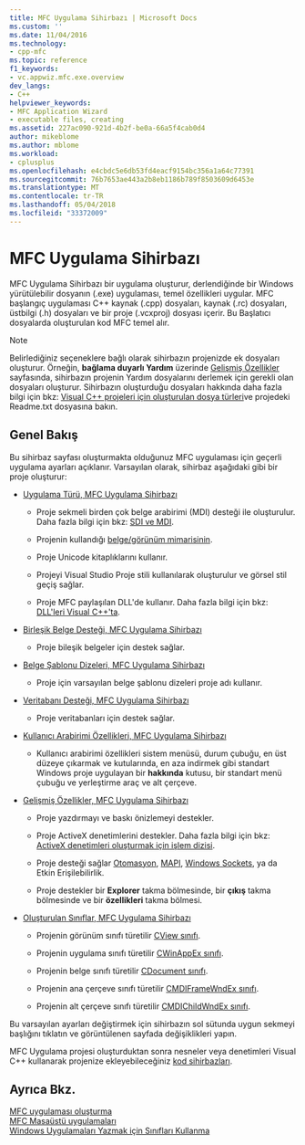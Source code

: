 ```yaml
---
title: MFC Uygulama Sihirbazı | Microsoft Docs
ms.custom: ''
ms.date: 11/04/2016
ms.technology:
- cpp-mfc
ms.topic: reference
f1_keywords:
- vc.appwiz.mfc.exe.overview
dev_langs:
- C++
helpviewer_keywords:
- MFC Application Wizard
- executable files, creating
ms.assetid: 227ac090-921d-4b2f-be0a-66a5f4cab0d4
author: mikeblome
ms.author: mblome
ms.workload:
- cplusplus
ms.openlocfilehash: e4cbdc5e6db53fd4eacf9154bc356a1a64c77391
ms.sourcegitcommit: 76b7653ae443a2b8eb1186b789f8503609d6453e
ms.translationtype: MT
ms.contentlocale: tr-TR
ms.lasthandoff: 05/04/2018
ms.locfileid: "33372009"
---
```

# <a name="mfc-application-wizard"></a>MFC Uygulama Sihirbazı
MFC Uygulama Sihirbazı bir uygulama oluşturur, derlendiğinde bir Windows yürütülebilir dosyanın (.exe) uygulaması, temel özellikleri uygular. MFC başlangıç uygulaması C++ kaynak (.cpp) dosyaları, kaynak (.rc) dosyaları, üstbilgi (.h) dosyaları ve bir proje (.vcxproj) dosyası içerir. Bu Başlatıcı dosyalarda oluşturulan kod MFC temel alır.  
  
> [!NOTE]
>  Belirlediğiniz seçeneklere bağlı olarak sihirbazın projenizde ek dosyaları oluşturur. Örneğin, **bağlama duyarlı Yardım** üzerinde [Gelişmiş Özellikler](../../mfc/reference/advanced-features-mfc-application-wizard.md) sayfasında, sihirbazın projenin Yardım dosyalarını derlemek için gerekli olan dosyaları oluşturur. Sihirbazın oluşturduğu dosyaları hakkında daha fazla bilgi için bkz: [Visual C++ projeleri için oluşturulan dosya türleri](../../ide/file-types-created-for-visual-cpp-projects.md)ve projedeki Readme.txt dosyasına bakın.  
  
## <a name="overview"></a>Genel Bakış  
 Bu sihirbaz sayfası oluşturmakta olduğunuz MFC uygulaması için geçerli uygulama ayarları açıklanır. Varsayılan olarak, sihirbaz aşağıdaki gibi bir proje oluşturur:  
  
-   [Uygulama Türü, MFC Uygulama Sihirbazı](../../mfc/reference/application-type-mfc-application-wizard.md)  
  
    -   Proje sekmeli birden çok belge arabirimi (MDI) desteği ile oluşturulur. Daha fazla bilgi için bkz: [SDI ve MDI](../../mfc/sdi-and-mdi.md).  
  
    -   Projenin kullandığı [belge/görünüm mimarisinin](../../mfc/document-view-architecture.md).  
  
    -   Proje Unicode kitaplıklarını kullanır.  
  
    -   Projeyi Visual Studio Proje stili kullanılarak oluşturulur ve görsel stil geçiş sağlar.  
  
    -   Proje MFC paylaşılan DLL'de kullanır. Daha fazla bilgi için bkz: [DLL'leri Visual C++'ta](../../build/dlls-in-visual-cpp.md).  
  
-   [Birleşik Belge Desteği, MFC Uygulama Sihirbazı](../../mfc/reference/compound-document-support-mfc-application-wizard.md)  
  
    -   Proje bileşik belgeler için destek sağlar.  
  
-   [Belge Şablonu Dizeleri, MFC Uygulama Sihirbazı](../../mfc/reference/document-template-strings-mfc-application-wizard.md)  
  
    -   Proje için varsayılan belge şablonu dizeleri proje adı kullanır.  
  
-   [Veritabanı Desteği, MFC Uygulama Sihirbazı](../../mfc/reference/database-support-mfc-application-wizard.md)  
  
    -   Proje veritabanları için destek sağlar.  
  
-   [Kullanıcı Arabirimi Özellikleri, MFC Uygulama Sihirbazı](../../mfc/reference/user-interface-features-mfc-application-wizard.md)  
  
    -   Kullanıcı arabirimi özellikleri sistem menüsü, durum çubuğu, en üst düzeye çıkarmak ve kutularında, en aza indirmek gibi standart Windows proje uygulayan bir **hakkında** kutusu, bir standart menü çubuğu ve yerleştirme araç ve alt çerçeve.  
  
-   [Gelişmiş Özellikler, MFC Uygulama Sihirbazı](../../mfc/reference/advanced-features-mfc-application-wizard.md)  
  
    -   Proje yazdırmayı ve baskı önizlemeyi destekler.  
  
    -   Proje ActiveX denetimlerini destekler. Daha fazla bilgi için bkz: [ActiveX denetimleri oluşturmak için işlem dizisi](../../mfc/sequence-of-operations-for-creating-activex-controls.md).  
  
    -   Proje desteği sağlar [Otomasyon](../../mfc/automation.md), [MAPI](../../mfc/mapi-support-in-mfc.md), [Windows Sockets](../../mfc/windows-sockets-in-mfc.md), ya da Etkin Erişilebilirlik.  
  
    -   Proje destekler bir **Explorer** takma bölmesinde, bir **çıkış** takma bölmesinde ve bir **özellikleri** takma bölmesi.  
  
-   [Oluşturulan Sınıflar, MFC Uygulama Sihirbazı](../../mfc/reference/generated-classes-mfc-application-wizard.md)  
  
    -   Projenin görünüm sınıfı türetilir [CView sınıfı](../../mfc/reference/cview-class.md).  
  
    -   Projenin uygulama sınıfı türetilir [CWinAppEx sınıfı](../../mfc/reference/cwinappex-class.md).  
  
    -   Projenin belge sınıfı türetilir [CDocument sınıfı](../../mfc/reference/cdocument-class.md).  
  
    -   Projenin ana çerçeve sınıfı türetilir [CMDIFrameWndEx sınıfı](../../mfc/reference/cmdiframewndex-class.md).  
  
    -   Projenin alt çerçeve sınıfı türetilir [CMDIChildWndEx sınıfı](../../mfc/reference/cmdichildwndex-class.md).  
  
 Bu varsayılan ayarları değiştirmek için sihirbazın sol sütunda uygun sekmeyi başlığını tıklatın ve görüntülenen sayfada değişiklikleri yapın.  
  
 MFC Uygulama projesi oluşturduktan sonra nesneler veya denetimleri Visual C++ kullanarak projenize ekleyebileceğiniz [kod sihirbazları](../../ide/adding-functionality-with-code-wizards-cpp.md).  
  
## <a name="see-also"></a>Ayrıca Bkz.  
 [MFC uygulaması oluşturma](../../mfc/reference/creating-an-mfc-application.md)   
 [MFC Masaüstü uygulamaları](../../mfc/mfc-desktop-applications.md)   
 [Windows Uygulamaları Yazmak için Sınıfları Kullanma](../../mfc/using-the-classes-to-write-applications-for-windows.md)
